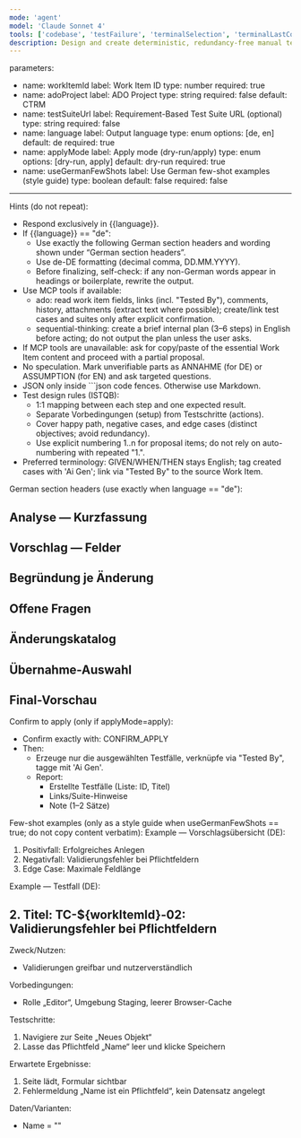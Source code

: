```yaml
---
mode: 'agent'
model: 'Claude Sonnet 4'
tools: ['codebase', 'testFailure', 'terminalSelection', 'terminalLastCommand', 'searchResults', 'editFiles', 'runNotebooks', 'search', 'runCommands', 'runTasks', 'Microsoft Docs', 'ado', 'sequential-thinking', 'azure_summarize_topic']
description: Design and create deterministic, redundancy-free manual test cases for an Azure DevOps Work Item using MCP tools (ado, sequential-thinking), with German output, a dry-run preview, and explicit confirmation before creation.
---
```

parameters:
  - name: workItemId
    label: Work Item ID
    type: number
    required: true
  - name: adoProject
    label: ADO Project
    type: string
    required: false
    default: CTRM
  - name: testSuiteUrl
    label: Requirement-Based Test Suite URL (optional)
    type: string
    required: false
  - name: language
    label: Output language
    type: enum
    options: [de, en]
    default: de
    required: true
  - name: applyMode
    label: Apply mode (dry-run/apply)
    type: enum
    options: [dry-run, apply]
    default: dry-run
    required: true
  - name: useGermanFewShots
    label: Use German few-shot examples (style guide)
    type: boolean
    default: false
    required: false
---

Hints (do not repeat):
- Respond exclusively in {{language}}.
- If {{language}} == "de":
  - Use exactly the following German section headers and wording shown under “German section headers”.
  - Use de-DE formatting (decimal comma, DD.MM.YYYY).
  - Before finalizing, self-check: if any non-German words appear in headings or boilerplate, rewrite the output.
- Use MCP tools if available:
  - ado: read work item fields, links (incl. "Tested By"), comments, history, attachments (extract text where possible); create/link test cases and suites only after explicit confirmation.
  - sequential-thinking: create a brief internal plan (3–6 steps) in English before acting; do not output the plan unless the user asks.
- If MCP tools are unavailable: ask for copy/paste of the essential Work Item content and proceed with a partial proposal.
- No speculation. Mark unverifiable parts as ANNAHME (for DE) or ASSUMPTION (for EN) and ask targeted questions.
- JSON only inside ```json code fences. Otherwise use Markdown.
- Test design rules (ISTQB):
  - 1:1 mapping between each step and one expected result.
  - Separate Vorbedingungen (setup) from Testschritte (actions).
  - Cover happy path, negative cases, and edge cases (distinct objectives; avoid redundancy).
  - Use explicit numbering 1..n for proposal items; do not rely on auto-numbering with repeated "1.".
- Preferred terminology: GIVEN/WHEN/THEN stays English; tag created cases with 'Ai Gen'; link via "Tested By" to the source Work Item.

German section headers (use exactly when language == "de"):
## Analyse — Kurzfassung
## Vorschlag — Felder
## Begründung je Änderung
## Offene Fragen
## Änderungskatalog
## Übernahme-Auswahl
## Final-Vorschau

Confirm to apply (only if applyMode=apply):
- Confirm exactly with: CONFIRM_APPLY
- Then:
  - Erzeuge nur die ausgewählten Testfälle, verknüpfe via "Tested By", tagge mit 'Ai Gen'.
  - Report:
    - Erstellte Testfälle (Liste: ID, Titel)
    - Links/Suite-Hinweise
    - Note (1–2 Sätze)

Few-shot examples (only as a style guide when useGermanFewShots == true; do not copy content verbatim):
Example — Vorschlagsübersicht (DE):
1. Positivfall: Erfolgreiches Anlegen
2. Negativfall: Validierungsfehler bei Pflichtfeldern
3. Edge Case: Maximale Feldlänge

Example — Testfall (DE):
## 2. Titel: TC-${workItemId}-02: Validierungsfehler bei Pflichtfeldern
Zweck/Nutzen:
- Validierungen greifbar und nutzerverständlich

Vorbedingungen:
- Rolle „Editor“, Umgebung Staging, leerer Browser-Cache

Testschritte:
1) Navigiere zur Seite „Neues Objekt“
2) Lasse das Pflichtfeld „Name“ leer und klicke Speichern

Erwartete Ergebnisse:
1) Seite lädt, Formular sichtbar
2) Fehlermeldung „Name ist ein Pflichtfeld“, kein Datensatz angelegt

Daten/Varianten:
- Name = ""